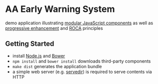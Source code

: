 AA Early Warning System
=======================

demo application illustrating
[modular JavaScript components](http://www.infoq.com/articles/modular-javascript)
as well as
[progressive enhancement](https://www.gov.uk/service-manual/making-software/progressive-enhancement)
and [ROCA](http://roca-style.org) principles


Getting Started
---------------

* install [Node.js](http://nodejs.org) and [Bower](http://bower.io)
* `npm install` and `bower install` downloads third-party components
* `make dist` generates the application bundle
* a simple web server (e.g. [servedir](https://github.com/remy/servedir)) is
  required to serve contents via HTTP
